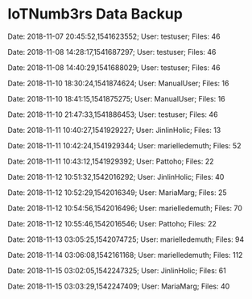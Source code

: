 # IoTNumb3rs Data Backup

Date: 2018-11-07 20:45:52,1541623552; User: testuser; Files: 46
 
Date: 2018-11-08 14:28:17,1541687297; User: testuser; Files: 46
 
Date: 2018-11-08 14:40:29,1541688029; User: testuser; Files: 46
 
Date: 2018-11-10 18:30:24,1541874624; User: ManualUser; Files: 16
 
Date: 2018-11-10 18:41:15,1541875275; User: ManualUser; Files: 16
 
Date: 2018-11-10 21:47:33,1541886453; User: testuser; Files: 46
 
Date: 2018-11-11 10:40:27,1541929227; User: JinlinHolic; Files: 13
 
Date: 2018-11-11 10:42:24,1541929344; User: marielledemuth; Files: 52
 
Date: 2018-11-11 10:43:12,1541929392; User: Pattoho; Files: 22
 
Date: 2018-11-12 10:51:32,1542016292; User: JinlinHolic; Files: 40
 
Date: 2018-11-12 10:52:29,1542016349; User: MariaMarg; Files: 25
 
Date: 2018-11-12 10:54:56,1542016496; User: marielledemuth; Files: 70
 
Date: 2018-11-12 10:55:46,1542016546; User: Pattoho; Files: 22
 
Date: 2018-11-13 03:05:25,1542074725; User: marielledemuth; Files: 94
 
Date: 2018-11-14 03:06:08,1542161168; User: marielledemuth; Files: 112
 
Date: 2018-11-15 03:02:05,1542247325; User: JinlinHolic; Files: 61
 
Date: 2018-11-15 03:03:29,1542247409; User: MariaMarg; Files: 40
